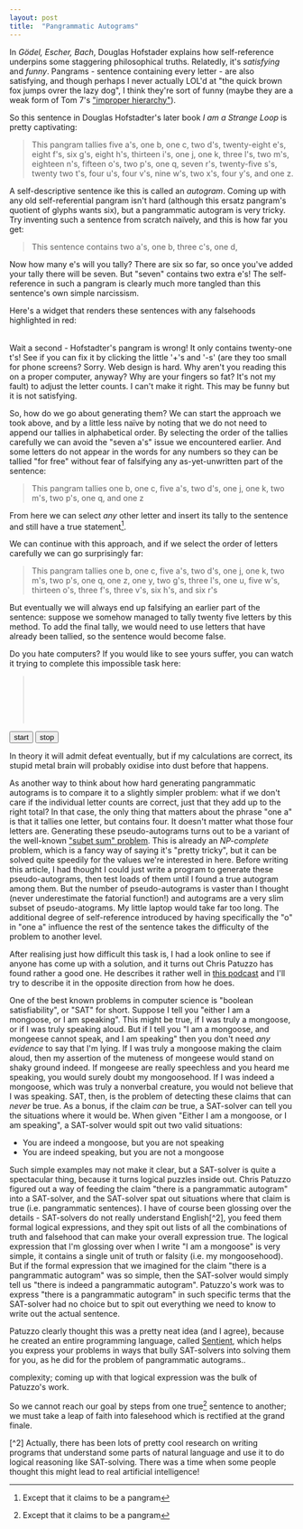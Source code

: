 ```yaml
---
layout: post
title:  "Pangrammatic Autograms"
---
```


In *Gödel, Escher, Bach*, Douglas Hofstader explains how self-reference
underpins some staggering philosophical truths. Relatedly, it's *satisfying* and
*funny*. Pangrams - sentence containing every letter - are also satisfying, and
though perhaps I never actually LOL'd at "the quick brown fox jumps ovrer the
lazy dog", I think they're sort of funny (maybe they are a weak form of Tom 7's
["improper hierarchy"](https://www.youtube.com/watch?v=ar9WRwCiSr0)).

So this sentence in Douglas Hofstadter's later book *I am a Strange Loop* is
pretty captivating:

> This pangram tallies five a's, one b, one c, two d's, twenty-eight e's, eight
> f's, six g's, eight h's, thirteen i's, one j, one k, three l's, two m's,
> eighteen n's, fifteen o's, two p's, one q, seven r's, twenty-five s's, twenty
> two t's, four u's, four v's, nine w's, two x's, four y's, and one z.

A self-descriptive sentence ike this is called an *autogram*. Coming up with any
old self-referential pangram isn't hard (although this ersatz pangram's quotient
of glyphs wants six), but a pangrammatic autogram is very tricky. Try inventing
such a sentence from scratch naïvely, and this is how far you get:

> This sentence contains two a's, one b, three c's, one d,

Now how many e's will you tally? There are six so far, so once you've added your
tally there will be seven. But "seven" contains two extra e's! The
self-reference in such a pangram is clearly much more tangled than this
sentence's own simple narcissism.

Here's a widget that renders these sentences with any falsehoods highlighted in
red:

<table><tr id="letter-counts"></tr></table>
<blockquote id="sentence"></blockquote>
<script src="https://d3js.org/d3.v5.min.js"></script>
<script src="/assets/js/pangrams.js"></script>

Wait a second - Hofstadter's pangram  is wrong! It only contains twenty-one t's!
See if you can  fix it by clicking the little '+'s and  '-s' (are they too small
for phone screens?  Sorry. Web design is  hard. Why aren't you reading this on a
proper computer,  anyway? Why  are your fingers  so fat? It's  not my  fault) to
adjust the letter counts. I can't make it right. This may be funny but it is not
satisfying.

So, how do we go about generating them? We can start the approach we took above,
and by a little less naïve by noting that we do not need to append our tallies
in alphabetical order. By selecting the order of the tallies carefully we can
avoid the "seven a's" issue we encountered earlier. And some letters do not
appear in the words for any numbers so they can be tallied "for free" without
fear of falsifying any as-yet-unwritten part of the sentence:

> This pangram tallies one b, one c, five a's, two d's, one j, one k, two m's,
  two p's, one q, and one z

From here we can select *any* other letter and insert its tally to the sentence
and still have a true statement[^1].

We can continue with this approach, and if we select the order of letters
carefully we can go surprisingly far:

> This pangram tallies one b, one c, five a's, two d's, one j, one k, two m's,
  two p's, one q, one z, one y, two g's, three l's, one u, five w's, thirteen
  o's, three f's, three v's, six h's, and six r's

But eventually we will always end up falsifying an earlier part of the sentence:
suppose we somehow managed to tally twenty five letters by this method. To add
the final tally, we would need to use letters that have already been tallied, so
the sentence would become false.

Do you hate computers? If you would like to see yours suffer, you can watch it
trying to complete this impossible task here:

<blockquote id="suffering-sentence" style="line-height: 2em; height: 6em"></blockquote>
<button id="suffering-start">start</button>
<button id="suffering-stop">stop</button>

In theory it will admit defeat eventually, but if my calculations are correct,
its stupid metal brain will probably oxidise into dust before that happens.

As another way to think about how hard generating pangrammatic autograms is to
compare it to a slightly simpler problem: what if we don't care if the
individual letter counts are correct, just that they add up to the right total?
In that case, the only thing that matters about the phrase "one a" is that it
tallies one letter, but contains four. It doesn't matter what those four letters
are. Generating these pseudo-autograms turns out to be a variant of the
well-known ["subet sum"
problem](https://en.wikipedia.org/wiki/Subset_sum_problem). This is already an
*NP-complete* problem, which is a fancy way of saying it's "pretty tricky", but
it can be solved quite speedily for the values we're interested in here. Before
writing this article, I had thought I could just write a program to generate
these pseudo-autograms, then test loads of them until I found a true autogram
among them. But the number of pseudo-autograms is vaster than I thought (never
underestimate the fatorial function!) and autograms are a very slim subset of
pseudo-atograms. My little laptop would take far too long. The additional degree
of self-reference introduced by having specifically the "o" in "one a" influence
the rest of the sentence takes the difficulty of the problem to another level.

After realising just how difficult this task is, I had a look online to see if
anyone has come up with a solution, and it turns out Chris Patuzzo has found
rather a good one. He describes it rather well in [this
podcast](https://whyarecomputers.com/4) and I'll try to describe it in the
opposite direction from how he does.

One of the best known problems in computer science
is "boolean satisfiability", or "SAT" for short. Suppose I tell you "either I am
a mongoose, or I am speaking". This might be true, if I was truly a mongoose, or
if I was truly speaking aloud. But if I tell you "I am a mongoose, and mongeese
cannot speak, and I am speaking" then you don't need *any evidence* to say that
I'm lying. If I was truly a mongoose making the claim aloud, then my assertion
of the muteness of mongeese would stand on shaky ground indeed. If mongeese are
really speechless and you heard me speaking, you would surely doubt my
mongoosehood. If I was indeed a mongoose, which was truly a nonverbal creature,
you would not believe that I was speaking. SAT, then, is the problem of
detecting these claims that can *never* be true. As a bonus, if the claim *can*
be true, a SAT-solver can tell you the situations where it would be. When given
"Either I am a mongoose, or I am speaking", a SAT-solver would spit out two
valid situations:

- You are indeed a mongoose, but you are not speaking
- You are indeed speaking, but you are not a mongoose

Such simple examples may not make it clear, but a SAT-solver is quite a
spectacular thing, because it turns logical puzzles inside out. Chris Patuzzo
figured out a way of feeding the claim "there is a pangrammatic autogram" into a
SAT-solver, and the SAT-solver spat out situations where that claim is true
(i.e. pangrammatic sentences). I have of course been glossing over the details -
SAT-solvers do not really understand English[^2], you feed them formal logical
expressions, and they spit out lists of all the combinations of truth and
falsehood that can make your overall expression true. The logical expression
that I'm glossing over when I write "I am a mongoose" is very simple, it
contains a single unit of truth or falsity (i.e. my mongoosehood). But if the
formal expression that we imagined for the claim "there is a pangrammatic
autogram" was so simple, then the SAT-solver would simply tell us "there is
indeed a pangrammatic autogram". Patuzzo's work was to express "there is a
pangrammatic autogram" in such specific terms that the SAT-solver had no choice
but to spit out everything we need to know to write out the actual sentence.

Patuzzo clearly thought this was a pretty neat idea (and I agree), because he
created an entire programming language, called
[Sentient](https://sentient-lang.org), which helps you express your problems in
ways that bully SAT-solvers into solving them for you, as he did for the problem
of pangrammatic autograms..

complexity; coming up with that logical expression was the bulk of Patuzzo's
work.

So we cannot reach our goal by steps from one true[^1] sentence to another; we
must take a leap of faith into falesehood which is rectified at the grand
finale.

[^1]: Except that it claims to be a pangram

[^2] Actually, there has been lots of pretty cool research on writing programs
     that understand some parts of natural language and use it to do logical
     reasoning like SAT-solving. There was a time when some people thought this
     might lead to real artificial intelligence!
